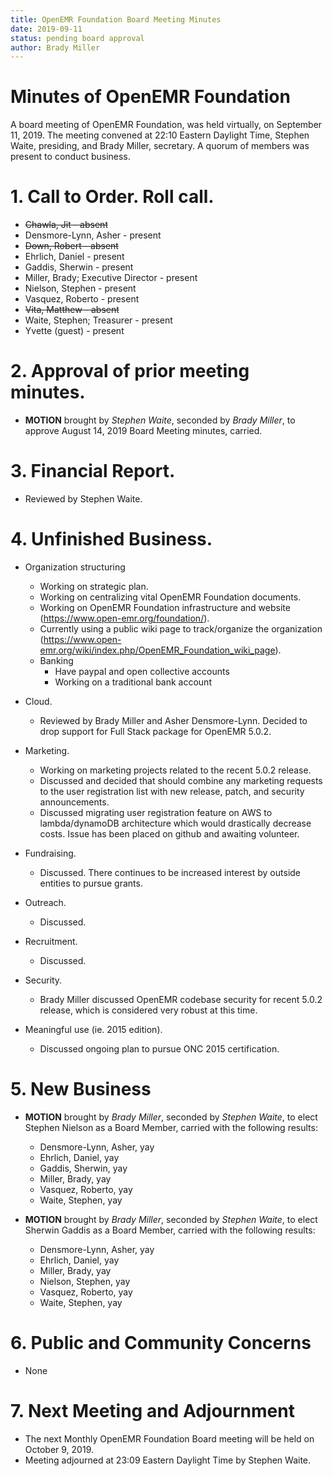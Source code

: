 ```yaml
---
title: OpenEMR Foundation Board Meeting Minutes
date: 2019-09-11
status: pending board approval
author: Brady Miller
---
```


# Minutes of OpenEMR Foundation

A board meeting of OpenEMR Foundation, was held virtually, on September 11, 2019. The meeting
convened at 22:10 Eastern Daylight Time, Stephen Waite, presiding, and Brady Miller,
secretary. A quorum of members was present to conduct business.

# 1. Call to Order. Roll call.

- ~~Chawla, Jit - absent~~
- Densmore-Lynn, Asher - present
- ~~Down, Robert - absent~~
- Ehrlich, Daniel - present
- Gaddis, Sherwin - present
- Miller, Brady; Executive Director - present
- Nielson, Stephen - present
- Vasquez, Roberto - present
- ~~Vita, Matthew - absent~~
- Waite, Stephen; Treasurer - present
- Yvette (guest) - present 

# 2. Approval of prior meeting minutes.

- **MOTION** brought by _Stephen Waite_, seconded by _Brady Miller_, to approve August 14, 2019 Board Meeting minutes, carried.

# 3. Financial Report.

- Reviewed by Stephen Waite.

# 4. Unfinished Business.

- Organization structuring
  
  - Working on strategic plan.
  - Working on centralizing vital OpenEMR Foundation documents.
  - Working on OpenEMR Foundation infrastructure and website (https://www.open-emr.org/foundation/).
  - Currently using a public wiki page to track/organize the organization (https://www.open-emr.org/wiki/index.php/OpenEMR_Foundation_wiki_page).
  - Banking
    - Have paypal and open collective accounts
    - Working on a traditional bank account

- Cloud.

  - Reviewed by Brady Miller and Asher Densmore-Lynn. Decided to drop support for Full Stack package for OpenEMR 5.0.2.

- Marketing.
  - Working on marketing projects related to the recent 5.0.2 release.
  - Discussed and decided that should combine any marketing requests to the user registration list with new release, patch, and security announcements.
  - Discussed migrating user registration feature on AWS to lambda/dynamoDB architecture which would drastically decrease costs. Issue has been placed on github and awaiting volunteer.

- Fundraising.

  - Discussed. There continues to be increased interest by outside entities to pursue grants.

- Outreach.

  - Discussed.

- Recruitment.

  - Discussed.

- Security.

  - Brady Miller discussed OpenEMR codebase security for recent 5.0.2 release, which is considered very robust at this time.

- Meaningful use (ie. 2015 edition).

  - Discussed ongoing plan to pursue ONC 2015 certification.

# 5. New Business

- **MOTION** brought by _Brady Miller_, seconded by _Stephen Waite_, to elect Stephen Nielson as a Board Member, carried with the following results:
  - Densmore-Lynn, Asher, yay
  - Ehrlich, Daniel, yay
  - Gaddis, Sherwin, yay
  - Miller, Brady, yay
  - Vasquez, Roberto, yay
  - Waite, Stephen, yay

- **MOTION** brought by _Brady Miller_, seconded by _Stephen Waite_, to elect Sherwin Gaddis as a Board Member, carried with the following results:
  - Densmore-Lynn, Asher, yay
  - Ehrlich, Daniel, yay
  - Miller, Brady, yay
  - Nielson, Stephen, yay
  - Vasquez, Roberto, yay
  - Waite, Stephen, yay

# 6. Public and Community Concerns

- None

# 7. Next Meeting and Adjournment

- The next Monthly OpenEMR Foundation Board meeting will be held on October 9, 2019.
- Meeting adjourned at 23:09 Eastern Daylight Time by Stephen Waite.

